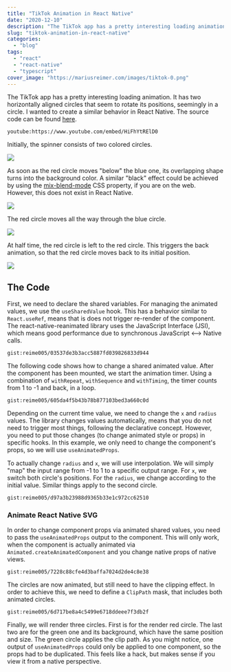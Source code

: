```yaml
---
title: "TikTok Animation in React Native"
date: "2020-12-10"
description: "The TikTok app has a pretty interesting loading animation. It has two horizontally aligned circles that seem to rotate its positions, seemingly in a circle. I wanted to create a similar behavior in React Native."
slug: "tiktok-animation-in-react-native"
categories:
  - "blog"
tags:
  - "react"
  - "react-native"
  - "typescript"
cover_image: "https://mariusreimer.com/images/tiktok-0.png"
---
```


The TikTok app has a pretty interesting loading animation. It has two horizontally aligned circles that seem to rotate its positions, seemingly in a circle. I wanted to create a similar behavior in React Native. The source code can be found [here](https://github.com/reime005/ReactNativeTikTokComments/blob/master/src/components/Spinner/Spinner.tsx).

`youtube:https://www.youtube.com/embed/HiFhYtRElD0`

Initially, the spinner consists of two colored circles.

![](/images/tiktok-1.png)

As soon as the red circle moves "below" the blue one, its overlapping shape turns into the background color. A similar "black" effect could be achieved by using the [mix-blend-mode](https://developer.mozilla.org/en-US/docs/Web/CSS/mix-blend-mode) CSS property, if you are on the web. However, this does not exist in React Native.

![](/images/tiktok-2.png)

The red circle moves all the way through the blue circle.

![](/images/tiktok-3.png)

At half time, the red circle is left to the red circle. This triggers the back animation, so that the red circle moves back to its initial position.

![](/images/tiktok-4.png)

## The Code

First, we need to declare the shared variables. For managing the animated values, we use the `useSharedValue` hook. This has a behavior similar to `React.useRef`, means that is does not trigger re-render of the component. The react-native-reanimated library uses the JavaScript Interface (JSI), which means good performance due to synchronous JavaScript <--> Native calls.

`gist:reime005/03537de3b3acc5887fd039826833d944`

The following code shows how to change a shared animated value. After the component has been mounted, we start the animation timer. Using a combination of `withRepeat`, `withSequence` and `withTiming`, the timer counts from 1 to -1 and back, in a loop.

`gist:reime005/605da4f5b43b78b877103bed3a660c0d`

Depending on the current time value, we need to change the `x` and `radius` values. The library changes values automatically, means that you do not need to trigger most things, following the declarative concept. However, you need to put those changes (to change animated style or props) in specific hooks. In this example, we only need to change the component's props, so we will use `useAnimatedProps`.

To actually change `radius` and `x`, we will use interpolation. We will simply "map" the input range from -1 to 1 to a specific output range. For `x`, we switch both circle's positions. For the `radius`, we change according to the initial value. Similar things apply to the second circle.

`gist:reime005/d97a3b23988d9365b33e1c972cc62510`

### Animate React Native SVG

In order to change component props via animated shared values, you need to pass the `useAnimatedProps` output to the component. This will only work, when the component is actually animated via `Animated.createAnimatedComponent` and you change native props of native views.

`gist:reime005/7228c88cfe4d3baffa7024d2de4c8e38`

The circles are now animated, but still need to have the clipping effect. In order to achieve this, we need to define a `ClipPath` mask, that includes both animated circles.

`gist:reime005/6d717be8a4c5499e6718ddeee7f3db2f`

Finally, we will render three circles. First is for the render red circle. The last two are for the green one and its background, which have the same position and size. The green circle applies the clip path. As you might notice, one output of `useAnimatedProps` could only be applied to one component, so the props had to be duplicated. This feels like a hack, but makes sense if you view it from a native perspective.
